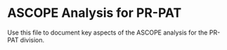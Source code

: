 # ASCOPE Analysis for PR-PAT

Use this file to document key aspects of the ASCOPE analysis for the PR-PAT division.
